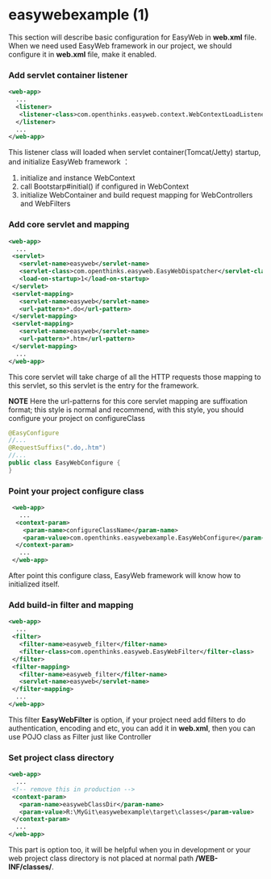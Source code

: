 # easywebexample (1)

 This section will describe basic configuration for EasyWeb in **web.xml** file.
 When we need used EasyWeb framework in our project, we should configure it in **web.xml** file, make it enabled.
 
 ### Add servlet container listener
 ```xml
 <web-app>
   ...
   <listener>
    <listener-class>com.openthinks.easyweb.context.WebContextLoadListener</listener-class>
   </listener>
   ...
 </web-app>
 ```
This listener class will loaded when servlet container(Tomcat/Jetty) startup, and initialize EasyWeb framework ： 
 1. initialize and instance WebContext
 2. call Bootstarp#initial() if configured in WebContext
 3. initialize WebContainer and build request mapping for WebControllers and WebFilters

### Add core servlet and mapping

 ```xml
 <web-app>
   ...
  <servlet>
    <servlet-name>easyweb</servlet-name>
    <servlet-class>com.openthinks.easyweb.EasyWebDispatcher</servlet-class>
    <load-on-startup>1</load-on-startup>
  </servlet>
  <servlet-mapping>
    <servlet-name>easyweb</servlet-name>
    <url-pattern>*.do</url-pattern>
  </servlet-mapping>
  <servlet-mapping>
    <servlet-name>easyweb</servlet-name>
    <url-pattern>*.htm</url-pattern>
  </servlet-mapping>
   ...
 </web-app>
 ```
 
This core servlet will take charge of all the HTTP requests those mapping to this servlet, so this servlet is the entry for the framework.

**NOTE**
Here the url-patterns for this core servlet mapping are suffixation format; this style is normal and recommend, with this style, you should configure your project on configureClass

```java
@EasyConfigure
//...
@RequestSuffixs(".do,.htm")
//...
public class EasyWebConfigure {
}
```

### Point your project configure class

```xml
 <web-app>
   ...
  <context-param>
    <param-name>configureClassName</param-name>
    <param-value>com.openthinks.easywebexample.EasyWebConfigure</param-value>
  </context-param>
   ...
 </web-app>
```

After point this configure class, EasyWeb framework will know how to initialized itself.

### Add build-in filter and mapping

 ```xml
 <web-app>
   ...
  <filter>
  	<filter-name>easyweb_filter</filter-name>
  	<filter-class>com.openthinks.easyweb.EasyWebFilter</filter-class>
  </filter>
  <filter-mapping>
  	<filter-name>easyweb_filter</filter-name>
  	<servlet-name>easyweb</servlet-name>
  </filter-mapping> 
   ...
 </web-app>
 ```

This filter **EasyWebFilter** is option, if your project need add filters to do authentication, encoding and etc, you can add it in **web.xml**, then you can use POJO class as Filter just like Controller

### Set project class directory

 ```xml
 <web-app>
   ...
  <!-- remove this in production -->
  <context-param>
    <param-name>easywebClassDir</param-name>
    <param-value>R:\MyGit\easywebexample\target\classes</param-value>
  </context-param>
   ...
 </web-app>
 ```
 
This part is option too, it will be helpful when you in development or your web project class directory is not placed at normal path **/WEB-INF/classes/**.